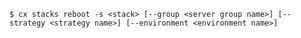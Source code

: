 <!-- usedin: [ _includes/_inlines/Toolbelt/common/stacks/stacks_usage-5.md] -->

```
$ cx stacks reboot -s <stack> [--group <server group name>] [--strategy <strategy name>] [--environment <environment name>]
```
